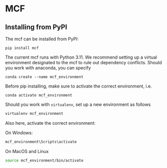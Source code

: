 # MCF

## Installing from PyPI

The mcf can be installed from PyPI:

```
pip install mcf
```

The current mcf runs with Python 3.11. We recommend setting up a virtual environment designated to the mcf to rule out dependency conflicts. Should you work with anaconda, you can specify


```conda
conda create --name mcf_environment
```



Before pip installing, make sure to activate the correct environment, i.e.

```conda
conda activate mcf_environment
```

Should you work with ``virtualenv``, set up a new environment as follows

```bash
virtualenv mcf_environment
```

Also here, activate the correct environment:

On Windows:

```bash
mcf_environment\Scripts\activate
```

On MacOS and Linux

```bash
source mcf_environment/bin/activate
```
